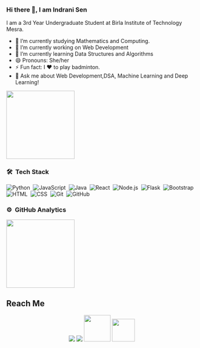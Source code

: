 ### Hi there 👋, I am Indrani Sen


I am a 3rd Year Undergraduate Student at Birla Institute of Technology Mesra.
- 🌱 I’m currently studying Mathematics and Computing.
- 🔭 I’m currently working on Web Development
- 🌱 I’m currently learning Data Structures and Algorithms
- 😄 Pronouns: She/her
- ⚡ Fun fact: I ❤️ to play badminton.
-  💬 Ask me about Web Development,DSA, Machine Learning and Deep Learning! 
<!--
**indranigit/indranigit** is a ✨ _special_ ✨ repository because its `README.md` (this file) appears on your GitHub profile.

Here are some ideas to get you started:

- 🔭 I’m currently working on ...
- 🌱 I’m currently learning ...
- 👯 I’m looking to collaborate on ...
- 🤔 I’m looking for help with ...
- 💬 Ask me about ...
- 📫 How to reach me: ...
- 😄 Pronouns: ...
- ⚡ Fun fact: ...
-->



<!--![Github stats](https://github-readme-stats.vercel.app/api?username=yourGithubUsername)-->

 <img height="180em" src="https://github-readme-stats-eight-theta.vercel.app/api/top-langs/?username=indranigit&layout=compact&langs_count=8&theme=algolia"/>

### 🛠 &nbsp;Tech Stack

![Python](https://img.shields.io/badge/-Python-05122A?style=flat&logo=python)&nbsp;
![JavaScript](https://img.shields.io/badge/-JavaScript-05122A?style=flat&logo=javascript)&nbsp;
![Java](https://img.shields.io/badge/-Java-05122A?style=flat&logo=Java&logoColor=FFA518)&nbsp;
![React](https://img.shields.io/badge/-React-05122A?style=flat&logo=react)&nbsp;
![Node.js](https://img.shields.io/badge/-Node.js-05122A?style=flat&logo=node.js)&nbsp;
![Flask](https://img.shields.io/badge/-Flask-05122A?style=flat&logo=flask)&nbsp;
![Bootstrap](https://img.shields.io/badge/-Bootstrap-05122A?style=flat&logo=bootstrap&logoColor=563D7C)\
![HTML](https://img.shields.io/badge/-HTML-05122A?style=flat&logo=HTML5)&nbsp;
![CSS](https://img.shields.io/badge/-CSS-05122A?style=flat&logo=CSS3&logoColor=1572B6)&nbsp;
![Git](https://img.shields.io/badge/-Git-05122A?style=flat&logo=git)&nbsp;
![GitHub](https://img.shields.io/badge/-GitHub-05122A?style=flat&logo=github)&nbsp;

### ⚙️ &nbsp;GitHub Analytics

<p align="left">
<a href="https://github.com/indranigit">
  <img height="180em" src="https://github-readme-stats-eight-theta.vercel.app/api?username=indranigit&show_icons=true&theme=algolia&include_all_commits=true&count_private=true"/><br>
</a>
</p>

## Reach Me

<p id="socialIcons" align="center">
    <a href="https://www.linkedin.com/in/indrani-sen-4186671a5" alt="LinkedIn">
        <img src="https://img.shields.io/badge/-LinkedIn-blue?style=flat-square&logo=linkedin" /></a>
    <a href="https://www.hackerrank.com/sen_indrani0608" alt="HackerRank">
        <img src="https://img.shields.io/badge/-HackerRank-3a424f?style=flat-square&logo=hackerrank" /></a>
    <a href="https://twitter.com/IndraniSen17" alt="Twitter">
        <img  width="70px" src="https://img.shields.io/badge/Twitter-1DA1F2?style=for-the-badge&logo=Twitter&logoColor=white" /></a>
    <a href="mailto:sen.indrani0608@gmail.com">
        <img  width="60px" src="https://img.shields.io/badge/Gmail-EA4335?style=for-the-badge&logo=Gmail&logoColor=white" /></a>

</p>


[twitter]: https://twitter.com/IndraniSen17
[github]: https://github.com/indranigit
[linkedin]: https://www.linkedin.com/in/indrani-sen-4186671a5
[hackerrank]: https://www.hackerrank.com/sen_indrani0608

